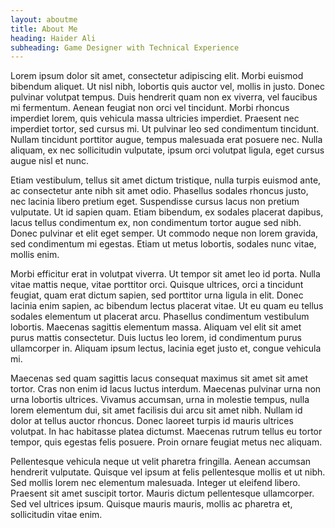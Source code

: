 ```yaml
---
layout: aboutme
title: About Me
heading: Haider Ali
subheading: Game Designer with Technical Experience
---
```


Lorem ipsum dolor sit amet, consectetur adipiscing elit. Morbi euismod bibendum aliquet. Ut nisl nibh, lobortis quis auctor vel, mollis in justo. Donec pulvinar volutpat tempus. Duis hendrerit quam non ex viverra, vel faucibus mi fermentum. Aenean feugiat non orci vel tincidunt. Morbi rhoncus imperdiet lorem, quis vehicula massa ultricies imperdiet. Praesent nec imperdiet tortor, sed cursus mi. Ut pulvinar leo sed condimentum tincidunt. Nullam tincidunt porttitor augue, tempus malesuada erat posuere nec. Nulla aliquam, ex nec sollicitudin vulputate, ipsum orci volutpat ligula, eget cursus augue nisl et nunc.

Etiam vestibulum, tellus sit amet dictum tristique, nulla turpis euismod ante, ac consectetur ante nibh sit amet odio. Phasellus sodales rhoncus justo, nec lacinia libero pretium eget. Suspendisse cursus lacus non pretium vulputate. Ut id sapien quam. Etiam bibendum, ex sodales placerat dapibus, lacus tellus condimentum ex, non condimentum tortor augue sed nibh. Donec pulvinar et elit eget semper. Ut commodo neque non lorem gravida, sed condimentum mi egestas. Etiam ut metus lobortis, sodales nunc vitae, mollis enim.

Morbi efficitur erat in volutpat viverra. Ut tempor sit amet leo id porta. Nulla vitae mattis neque, vitae porttitor orci. Quisque ultrices, orci a tincidunt feugiat, quam erat dictum sapien, sed porttitor urna ligula in elit. Donec lacinia enim sapien, ac bibendum lectus placerat vitae. Ut eu quam eu tellus sodales elementum ut placerat arcu. Phasellus condimentum vestibulum lobortis. Maecenas sagittis elementum massa. Aliquam vel elit sit amet purus mattis consectetur. Duis luctus leo lorem, id condimentum purus ullamcorper in. Aliquam ipsum lectus, lacinia eget justo et, congue vehicula mi.

Maecenas sed quam sagittis lacus consequat maximus sit amet sit amet tortor. Cras non enim id lacus luctus interdum. Maecenas pulvinar urna non urna lobortis ultrices. Vivamus accumsan, urna in molestie tempus, nulla lorem elementum dui, sit amet facilisis dui arcu sit amet nibh. Nullam id dolor at tellus auctor rhoncus. Donec laoreet turpis id mauris ultrices volutpat. In hac habitasse platea dictumst. Maecenas rutrum tellus eu tortor tempor, quis egestas felis posuere. Proin ornare feugiat metus nec aliquam.

Pellentesque vehicula neque ut velit pharetra fringilla. Aenean accumsan hendrerit vulputate. Quisque vel ipsum at felis pellentesque mollis et ut nibh. Sed mollis lorem nec elementum malesuada. Integer ut eleifend libero. Praesent sit amet suscipit tortor. Mauris dictum pellentesque ullamcorper. Sed vel ultrices ipsum. Quisque mauris mauris, mollis ac pharetra et, sollicitudin vitae enim. 
